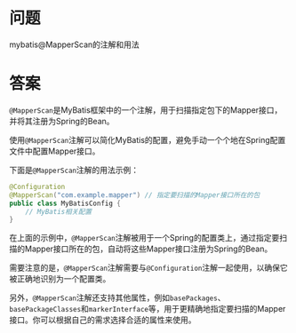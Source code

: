 # 问题
mybatis@MapperScan的注解和用法
# 答案
`@MapperScan`是MyBatis框架中的一个注解，用于扫描指定包下的Mapper接口，并将其注册为Spring的Bean。

使用`@MapperScan`注解可以简化MyBatis的配置，避免手动一个个地在Spring配置文件中配置Mapper接口。

下面是`@MapperScan`注解的用法示例：

```java
@Configuration
@MapperScan("com.example.mapper") // 指定要扫描的Mapper接口所在的包
public class MyBatisConfig {
    // MyBatis相关配置
}
```

在上面的示例中，`@MapperScan`注解被用于一个Spring的配置类上，通过指定要扫描的Mapper接口所在的包，自动将这些Mapper接口注册为Spring的Bean。

需要注意的是，`@MapperScan`注解需要与`@Configuration`注解一起使用，以确保它被正确地识别为一个配置类。

另外，`@MapperScan`注解还支持其他属性，例如`basePackages`、`basePackageClasses`和`markerInterface`等，用于更精确地指定要扫描的Mapper接口。你可以根据自己的需求选择合适的属性来使用。